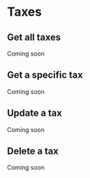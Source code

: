 # Taxes

## Get all taxes

<aside class="notice">
  Coming soon
</aside>

## Get a specific tax

<aside class="notice">
  Coming soon
</aside>

## Update a tax

<aside class="notice">
  Coming soon
</aside>

## Delete a tax

<aside class="notice">
  Coming soon
</aside>